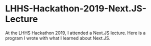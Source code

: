 # LHHS-Hackathon-2019-Next.JS-Lecture
At the LHHS Hackathon 2019, I attended a Next.JS lecture. Here is a program I wrote with what I learned about Next.JS.
